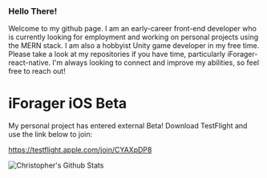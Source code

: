 ### Hello There!

Welcome to my github page. I am an early-career front-end developer who is currently looking for employment and working on personal projects using the MERN stack. I am also a hobbyist Unity game developer in my free time. Please take a look at my repositories if you have time, particularly iForager-react-native. I'm always looking to connect and improve my abilities, so feel free to reach out!

# iForager iOS Beta

My personal project has entered external Beta! Download TestFlight and use the link below to join:

https://testflight.apple.com/join/CYAXpDP8

![Christopher's Github Stats](https://github-readme-stats.vercel.app/api?username=CNPratt)

<!--
**CNPratt/CNPratt** is a ✨ _special_ ✨ repository because its `README.md` (this file) appears on your GitHub profile.

Here are some ideas to get you started:

- 🔭 I’m currently working on ...
- 🌱 I’m currently learning ...
- 👯 I’m looking to collaborate on ...
- 🤔 I’m looking for help with ...
- 💬 Ask me about ...
- 📫 How to reach me: ...
- 😄 Pronouns: ...
- ⚡ Fun fact: ...
-->
